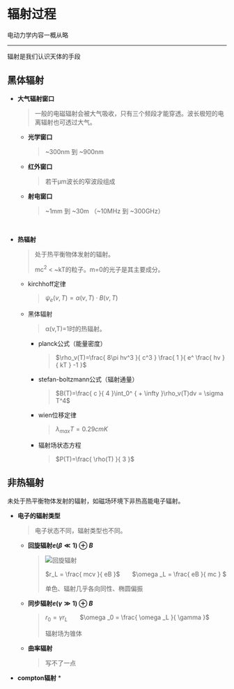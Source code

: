 # 辐射过程

电动力学内容一概从略

***

辐射是我们认识天体的手段

## 黑体辐射

* **大气辐射窗口**
  > 一般的电磁辐射会被大气吸收，只有三个频段才能穿透。波长极短的电离辐射也可透过大气。
  * **光学窗口**
    > ~300nm 到 ~900nm
  * **红外窗口**
    >  若干μm波长的窄波段组成
  * **射电窗口**
    > ~1mm 到 ~30m （~10MHz 到 ~300GHz）

<br>

* **热辐射**
  > 处于热平衡物体发射的辐射。
  >
  > mc<sup>2</sup> < ~kT的粒子。m=0的光子是其主要成分。
  * kirchhoff定律
    > $\psi_e (v,T)=\alpha(v,T)\cdot B(v,T)$
  * 黑体辐射
    > α(v,T)=1时的热辐射。
    * planck公式（能量密度）
      > $\rho_v(T)=\frac{ 8\pi hv^3 }{ c^3 } \frac{ 1 }{ e^ \frac{ hv }{ kT } -1 }$
    * stefan-boltzmann公式（辐射通量）
      > $B(T)=\frac{ c }{ 4 }\int_0^ { + \infty }\rho_v(T)dv = \sigma T^4$
    * wien位移定律
      > $\lambda_{max}T = 0.29cm K$
    * 辐射场状态方程
      > $P(T)=\frac{ \rho(T) }{ 3 }$

## 非热辐射

未处于热平衡物体发射的辐射，如磁场环境下非热高能电子辐射。
* **电子的辐射类型**
  > 电子状态不同，辐射类型也不同。
  * **回旋辐射$e(\beta\ll 1)\oplus B$**
    > ![回旋辐射](https://test1.jsdelivr.net/gh/sakurakouji-luna/pic@main/astrophysics/回旋辐射.png)
    >
    > $r_L = \frac{ mcv }{ eB }$&emsp;&emsp;$\omega _L = \frac{ eB }{ mc } $
    >
    > 单色、辐射几乎各向同性、椭圆偏振
  * **同步辐射$e(\gamma\gg 1)\oplus B$**
    > $r_0 = \gamma r_L$&emsp;&emsp;$\omega _0 = \frac{ \omega _L }{ \gamma }$
    >
    > 辐射场为锥体
  * **曲率辐射**
    > 写不了一点

* **compton辐射**
  * 